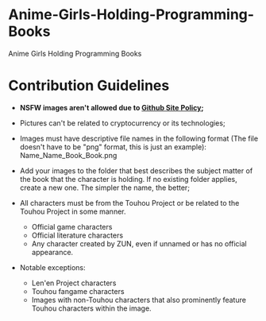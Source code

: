 # Anime-Girls-Holding-Programming-Books
Anime Girls Holding Programming Books

# Contribution Guidelines

* __NSFW images aren't allowed due to [Github Site Policy](https://docs.github.com/en/site-policy);__

* Pictures can't be related to cryptocurrency or its technologies;
* Images must have descriptive file names in the following format (The file doesn't have to be "png" format, this is just an example):
    Name_Name_Book_Book.png

* Add your images to the folder that best describes the subject matter of the book that the character is holding. If no existing folder applies, create a new one. The simpler the name, the better;

* All characters must be from the Touhou Project or be related to the Touhou Project in some manner. 
  * Official game characters
  * Official literature characters
  * Any character created by ZUN, even if unnamed or has no official appearance.

* Notable exceptions:
  * Len'en Project characters
  * Touhou fangame characters
  * Images with non-Touhou characters that also prominently feature Touhou characters within the image.

